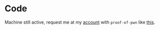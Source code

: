 # Code

Machine still active, request me at my [account](https://forum.hackthebox.com/u/Umuril/summary) with `proof-of-pwn` like [this](https://www.hackthebox.com/achievement/machine/14241/653).